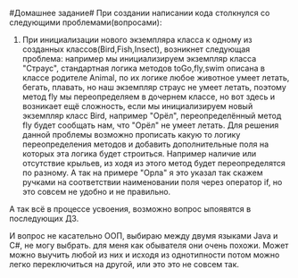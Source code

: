 #Домашнее задание#
При создании написании кода столкнулся со следующими проблемами(вопросами):
1. При инициализации нового экземпляра класса к одному из созданных классов(Bird,Fish,Insect), возникнет 
следующая проблема: например мы инициализируем экземпляр класса "Страус", стандартная логика методов toGo,fly,swim 
описана в классе родителе Animal, по их логике любое животное умеет летать, бегать, плавать, но наш экземпляр страус 
не умеет летать, поэтому метод fly мы переопределяем в дочернем классе, но вот здесь и возникает ещё сложность, если 
мы инициализируем новый экземпляр класс Bird, например "Орёл", переопределённый метод fly будет сообщать нам, что 
"Орёл" не умеет летать. Для решения данной проблемы возможно прописать какую то логику переопределения методов и 
добавить дополнительные поля на которых эта логика будет строиться. Например наличие или отсутствие крыльев, 
из ходя из этого метод будет переопределятся по разному. А так на примере "Орла" я это указал так скажем ручками на 
соответствии наименовании поля через оператор if, но это совсем не удобно и не правильно.

А так всё в процессе усвоения, возможно вопрос ыпоявятся в последующих ДЗ.

И вопрос не касательно ООП, выбираю между двумя языками Java и С#, не могу выбрать. для меня как обывателя они очень
похожи. Может можно выучить любой из них и исходя из однотипности потом можно легко переключиться на другой, или это это
не совсем так.


